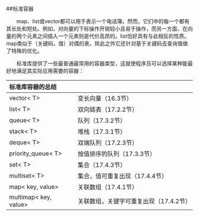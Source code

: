 ##标准容器

&emsp;&emsp;map、list或vector都可以用于表示一个电话簿。然而，它们中的每一个都有其长处和短处。例如，对向量的下标操作开销较小且易于操作，而另一方面，在向量的两个元素之间插入一个元素则是代价高昂的。list恰好具有与此相反的性质。map类似于（关键码，值）对偶的表，除此之外它还针对基于关键码去查询值做了特殊的优化。

&emsp;&emsp;标准库提供了一些最普通最常用的容器类型，这就使程序员可以选择某种能最好地满足其实际应用需要的容器：

|标准库容器的总结||
|:--|:--|
|vector< T>|变长向量（16.3节）|
|list< T>|双向链表（17.2.2节）|
|queue< T>|队列（17.3.2节）|
|stack< T>|堆栈（17.3.1节）|
|deque< T>|双端队列（17.2.3节）|
|priority_queue< T>|按值排序的队列（17.3.3节）|
|set< T>|集合（17.4.3节）|
|multiset< T>|集合，值可重复出现（17.4.4节）|
|map< key, value>|关联数组（17.4.1节）|
|multimap< key, value>|关联数组，关键字可重复出现（17.4.2节）|